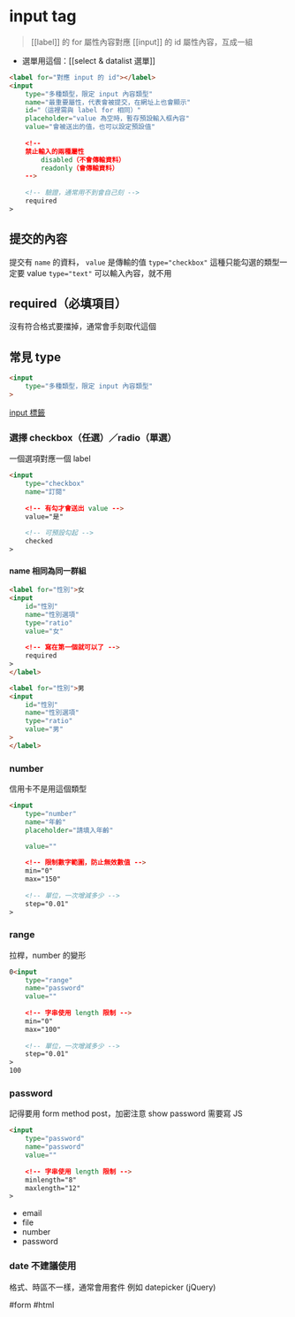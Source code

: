 #  input tag
> [[label]] 的 for 屬性內容對應 [[input]] 的 id 屬性內容，互成一組
- 選單用這個：[[select & datalist 選單]] 
```html
<label for="對應 input 的 id"></label>
<input 
	type="多種類型，限定 input 內容類型" 
	name="最重要屬性，代表會被提交，在網址上也會顯示" 
	id="（這裡需與 label for 相同）"
	placeholder="value 為空時，暫存預設輸入框內容"
	value="會被送出的值，也可以設定預設值"
	
	<!-- 
	禁止輸入的兩種屬性 
		disabled（不會傳輸資料）
		readonly（會傳輸資料）
	-->
	
	<!-- 驗證，通常用不到會自己刻 -->
	required
>
```

## 提交的內容
提交有 `name` 的資料， `value` 是傳輸的值
`type="checkbox"` 這種只能勾選的類型一定要 value
`type="text"` 可以輸入內容，就不用

## required（必填項目）
沒有符合格式要擋掉，通常會手刻取代這個

## 常見 type
```html
<input 
	type="多種類型，限定 input 內容類型" 
>
```
[input 標籤](https://developer.mozilla.org/ja/docs/Web/HTML/Element/input)
### 選擇 checkbox（任選）／radio（單選）
一個選項對應一個 label
```html
<input 
	type="checkbox"
	name="訂閱"
	
	<!-- 有勾才會送出 value -->
	value="是"
	
	<!-- 可預設勾起 -->
	checked
>
``` 

#### name 相同為同一群組
```html
<label for="性別">女
<input
	id="性別"
	name="性別選項"
	type="ratio"
	value="女"
	
	<!-- 寫在第一個就可以了 -->
	required  
>
</label>

<label for="性別">男
<input
	id="性別"
	name="性別選項"
	type="ratio"
	value="男"
>
</label>
``` 
### number
信用卡不是用這個類型
```html
<input 
	type="number"
	name="年齡"
	placeholder="請填入年齡"

	value=""
	
	<!-- 限制數字範圍，防止無效數值 -->
	min="0"
	max="150"
	
	<!-- 單位，一次增減多少 -->
	step="0.01"
>
```

### range
拉桿，number 的變形
```html
0<input 
	type="range"
	name="password"
	value=""
	
	<!-- 字串使用 length 限制 -->
	min="0"
	max="100"
	
	<!-- 單位，一次增減多少 -->
	step="0.01"
>
100
```

### password
記得要用 form method post，加密注意
show password 需要寫 JS
```html
<input 
	type="password"
	name="password"
	value=""
	
	<!-- 字串使用 length 限制 -->
	minlength="8"
	maxlength="12"
>
```



-   email
-   file
-   number
-   password



### date 不建議使用
格式、時區不一樣，通常會用套件
例如 datepicker (jQuery)


#form #html 